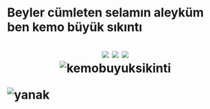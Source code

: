 <p align="center">
<h1>Beyler cümleten selamın aleyküm ben kemo büyük sıkıntı 



<br/>
<p align="center">
 <a href="https://discord.com/users/983770620787572777" target"blank_"><img src="https://img.shields.io/badge/Discord%20-7289DA.svg?&style=for-the-badge&logo=discord&logoColor=white"></a>
  <a href="https://www.github.com/kemobuyuksikinti" target"blank_"><img src="https://img.shields.io/badge/GitHub%20-191717.svg?&style=for-the-badge&logo=github&logoColor=white"></a>
 <a href="https://www.instagram.com/yanaaaaaaaaaakk" target"blank_"><img src="https://img.shields.io/badge/INSTAGRAM%20-DC3175.svg?&style=for-the-badge&logo=instagram&logoColor=white"></a>
<br/>
<img src="https://komarev.com/ghpvc/?username=kemobuyuksikinti&label=Profile%20Viewers&color=37fa3f" alt="kemobuyuksikinti" />
</body>

![yanak](https://user-images.githubusercontent.com/111445987/185445613-bd761498-4e47-4faa-bed9-f1e6a37214d9.JPG)

